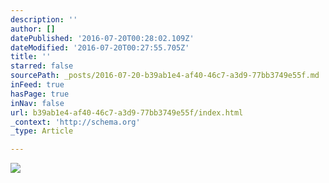 ```yaml
---
description: ''
author: []
datePublished: '2016-07-20T00:28:02.109Z'
dateModified: '2016-07-20T00:27:55.705Z'
title: ''
starred: false
sourcePath: _posts/2016-07-20-b39ab1e4-af40-46c7-a3d9-77bb3749e55f.md
inFeed: true
hasPage: true
inNav: false
url: b39ab1e4-af40-46c7-a3d9-77bb3749e55f/index.html
_context: 'http://schema.org'
_type: Article

---
```

![](https://the-grid-user-content.s3-us-west-2.amazonaws.com/1b1b21be-c7be-426a-aaf2-cb7a6f34d094.png)